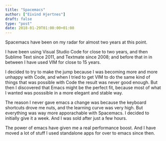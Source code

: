 ```yaml
---
title: "Spacemacs"
author: ["Eivind Hjertnes"]
draft: false
type: "post"
date: 2018-01-29T01:00:00+01:00
---
```


Spacemacs have been on my radar for almost two years at this point.

I have been using Visual Studio Code for close to two years, and then
Sublime Text since 2011, and Textmate since 2008; and before that in in
between I have used VIM for close to 15 years.

I decided to try to make the jump because I was becoming more and more
unhappy with Code, and when I tried to get VIM to do the same kind of
things that was possible with Code the result was never good enough. But
then I discovered that Emacs might be the perfect fit, because most of
what I wanted was posssible in a more elegant and stable way.

The reason I never gave emacs a change was because the keyboard
shortcuts drove me nuts, and the learning curve was very high. But
everything was way more apporachable with Spacemacs. I decided to
initially give it a week. And I was sold after just a few hours.

The power of emacs have given me a real performance boost. And I have
moved a lot of stuff I used standalone apps for over to emacs since
then.
